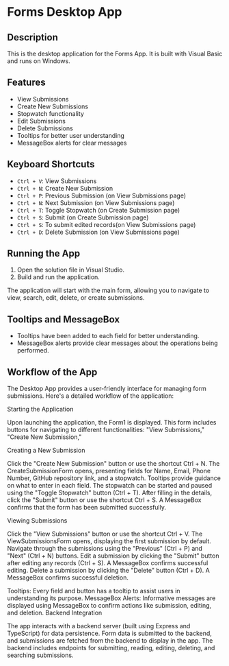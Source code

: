 # Forms Desktop App

## Description

This is the desktop application for the Forms App. It is built with Visual Basic and runs on Windows.

## Features

- View Submissions
- Create New Submissions
- Stopwatch functionality
- Edit Submissions
- Delete Submissions
- Tooltips for better user understanding
- MessageBox alerts for clear messages

## Keyboard Shortcuts

- `Ctrl + V`: View Submissions
- `Ctrl + N`: Create New Submission
- `Ctrl + P`: Previous Submission (on View Submissions page)
- `Ctrl + N`: Next Submission (on View Submissions page)
- `Ctrl + T`: Toggle Stopwatch (on Create Submission page)
- `Ctrl + S`: Submit (on Create Submission page)
- `Ctrl + S`: To submit edited records(on View Submissions page)
- `Ctrl + D`: Delete Submission (on View Submissions page)

## Running the App

1. Open the solution file in Visual Studio.
2. Build and run the application.

The application will start with the main form, allowing you to navigate to view, search, edit, delete, or create submissions.

## Tooltips and MessageBox

- Tooltips have been added to each field for better understanding.
- MessageBox alerts provide clear messages about the operations being performed.

## Workflow of the App

The Desktop App provides a user-friendly interface for managing form submissions. Here's a detailed workflow of the application:

Starting the Application

Upon launching the application, the Form1 is displayed. This form includes buttons for navigating to different functionalities: "View Submissions," "Create New Submission,"

Creating a New Submission

Click the "Create New Submission" button or use the shortcut Ctrl + N.
The CreateSubmissionForm opens, presenting fields for Name, Email, Phone Number, GitHub repository link, and a stopwatch.
Tooltips provide guidance on what to enter in each field.
The stopwatch can be started and paused using the "Toggle Stopwatch" button (Ctrl + T).
After filling in the details, click the "Submit" button or use the shortcut Ctrl + S.
A MessageBox confirms that the form has been submitted successfully.

Viewing Submissions

Click the "View Submissions" button or use the shortcut Ctrl + V.
The ViewSubmissionsForm opens, displaying the first submission by default.
Navigate through the submissions using the "Previous" (Ctrl + P) and "Next" (Ctrl + N) buttons.
Edit a submission by clicking the "Submit" button after editing any records (Ctrl + S). A MessageBox confirms successful editing.
Delete a submission by clicking the "Delete" button (Ctrl + D). A MessageBox confirms successful deletion.



Tooltips: Every field and button has a tooltip to assist users in understanding its purpose.
MessageBox Alerts: Informative messages are displayed using MessageBox to confirm actions like submission, editing, and deletion.
Backend Integration

The app interacts with a backend server (built using Express and TypeScript) for data persistence.
Form data is submitted to the backend, and submissions are fetched from the backend to display in the app.
The backend includes endpoints for submitting, reading, editing, deleting, and searching submissions.
